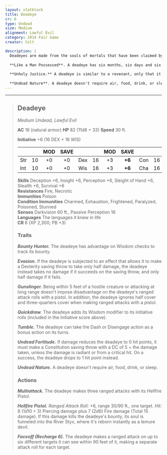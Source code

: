 ```yaml
---
layout: statblock
title: Deadeye
cr: 6
type: Undead
size: Medium
alignment: Lawful Evil
category: 2014 Fair Game
creator: Colt

description: |
  Deadeyes are made from the souls of mortals that have been claimed by devils. A deadeye's soul is imbued into a corpse in the Material Plane by a powerful devil, and it is assigned a bounty to collect. This bounty is a mortal who has cheated the devil out of a contract, and who the devil seeks revenge against. The deadeye reclaims its mortal body and superficially resembles a zombie. However, instead of lifeless eyes, a deadeye's sockets burn with hellfire and flare brightly in the presence of its bounty. If the deadeye's original body was destroyed or is otherwise unavailable, the devil imbues the soul into another humanoid corpse. Regardless of the body the deadeye uses as a vessel, its bounty always recognizes that the deadeye has been sent to slay it.
  
  **Like a Man Possessed**. A deadeye has six months, six days and six hours to slay its bounty, and it is armed with a six-chambered hellfire pistol that can send its bounty straight to the Nine Hells. When its bounty is killed, or if the deadeye fails to kill its bounty before its time runs out, the deadeye's soul returns to the devil that owns it. If the bounty is too powerful for a single deadeye to claim by itself, a devil often sends multiple deadeyes for the job.
  
  **Unholy Justice.** A deadeye is similar to a revenant, only that it doesn't come back once it is destroyed. A deadeye has to rely on its skill and its cunning to track down a bounty. Often, a deadeye is assigned more than one bounty, and the names are inscribed onto the pistol's cylinder. If the deadeye's body is destroyed, its soul returns to the devil, where it can plead for another chance to complete its task. If a deadeye is successful in negotiations, it can plead for its soul to be released in exchange for damning multiple souls of those that have cheated the devil.
  
  **Undead Nature**. A deadeye doesn't require air, food, drink, or sleep.
---
```


___
> ## Deadeye
> *Medium Undead, Lawful Evil*
> 
> **AC** 16 (natural armor) **HP** 82 (11d8 + 33) **Speed** 30 ft.
> 
> **Initiative** +6 (16 DEX + 16 WIS)
>
> | | | MOD | SAVE | | | MOD | SAVE | | | MOD | SAVE |
> |:--|:-:|:----:|:----:|:--|:-:|:----:|:----:|:--|:-:|:----:|:----:|
> |Str| 10| +0 | +0 |Dex| 16| +3 | **+6** |Con| 16| +3 | **+6** |
> |Int| 10| +0 | +0 |Wis| 16| +3 | **+6** |Cha| 16| +3 | +3 |
>
> **Skills** Deception +6, Insight +6, Perception +6, Sleight of Hand +6, Stealth +6, Survival +6  
> **Resistances** Fire, Necrotic  
> **Immunities** Poison  
> **Condition Immunities** Charmed, Exhaustion, Frightened, Paralyzed, Poisoned, Stunned  
> **Senses** Darkvision 60 ft., Passive Perception 16  
> **Languages** The languages it knew in life  
> **CR** 6 (XP 2,300; PB +3)
>
> ### Traits
>
> ***Bounty Hunter.*** The deadeye has advantage on Wisdom checks to track its bounty.
>
> ***Evasion.*** If the deadeye is subjected to an effect that allows it to make a Dexterity saving throw to take only half damage, the deadeye instead takes no damage if it succeeds on the saving throw, and only half damage if it fails.
>
> ***Gunslinger.*** Being within 5 feet of a hostile creature or attacking at long range doesn't impose disadvantage on the deadeye's ranged attack rolls with a pistol. In addition, the deadeye ignores half cover and three-quarters cover when making ranged attacks with a pistol.
>
> ***Quickdraw.*** The deadeye adds its Wisdom modifier to its initiative rolls (included in the Initiative score above).
>
> ***Tumble.*** The deadeye can take the Dash or Disengage action as a bonus action on its turns.
>
> ***Undead Fortitude.*** If damage reduces the deadeye to 0 hit points, it must make a Constitution saving throw with a DC of 5 + the damage taken, unless the damage is radiant or from a critical hit. On a success, the deadeye drops to 1 hit point instead.
>
> ***Undead Nature.*** A deadeye doesn't require air, food, drink, or sleep.
>
> ### Actions
>
> ***Multiattack.*** The deadeye makes three ranged attacks with its Hellfire Pistol.
>
> ***Hellfire Pistol.*** *Ranged Attack Roll:* +6, range 30/90 ft., one target. *Hit:* 8 ($1d10 + 3$) Piercing damage plus 7 ($2d6$) Fire damage (Total 15 damage). If this damage kills the deadeye's bounty, its soul is funneled into the River Styx, where it's reborn instantly as a lemure devil.
>
> ***Faceoff (Recharge 6).*** The deadeye makes a ranged attack on up to six different targets it can see within 90 feet of it, making a separate attack roll for each target.